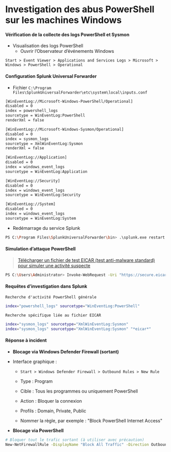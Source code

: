# Investigation des abus PowerShell sur les machines Windows

#### Vérification de la collecte des logs PowerShell et Sysmon

- Visualisation des logs PowerShell
  - Ouvrir l’Observateur d’événements Windows

`Start > Event Viewer > Applications and Services Logs > Microsoft > Windows > PowerShell > Operational`

#### Configuration Splunk Universal Forwarder

- Fichier `C:\Program Files\SplunkUniversalForwarder\etc\system\local\inputs.conf`

```sh
[WinEventLog://Microsoft-Windows-PowerShell/Operational]
disabled = 0
index = powershell_logs
sourcetype = WinEventLog:PowerShell
renderXml = false

[WinEventLog://Microsoft-Windows-Sysmon/Operational]
disabled = 0
index = sysmon_logs
sourcetype = XmlWinEventLog:Sysmon
renderXml = false

[WinEventLog://Application]
disabled = 0
index = windows_event_logs
sourcetype = WinEventLog:Application

[WinEventLog://Security]
disabled = 0
index = windows_event_logs
sourcetype = WinEventLog:Security

[WinEventLog://System]
disabled = 0
index = windows_event_logs
sourcetype = WinEventLog:System
```

- Redémarrage du service Splunk

```sh
PS C:\Program Files\SplunkUniversalForwarder\bin> .\splunk.exe restart
```

#### Simulation d’attaque PowerShell

> [Télécharger un fichier de test EICAR (test anti-malware standard) pour simuler une activité suspecte](https://www.eicar.org/download-anti-malware-testfile/)

```sh
PS C:\Users\Administrator> Invoke-WebRequest -Uri "https://secure.eicar.org/eicar.com.txt" -OutFile "$env:USERPROFILE\Downloads\eicar.com.txt"
```

#### Requêtes d’investigation dans Splunk

`Recherche d'activité PowerShell générale`

```sh
index="powershell_logs" sourcetype="WinEventLog:PowerShell"
```

`Recherche spécifique liée au fichier EICAR`

```sh
index="sysmon_logs" sourcetype="XmlWinEventLog:Sysmon"
index="sysmon_logs" sourcetype="XmlWinEventLog:Sysmon" "*eicar*"
```

#### Réponse à incident

- **Blocage via Windows Defender Firewall (sortant)**

- Interface graphique :

  - `Start > Windows Defender Firewall > Outbound Rules > New Rule`
 
  - Type : Program

  - Cible : Tous les programmes ou uniquement PowerShell

  - Action : Bloquer la connexion

  - Profils : Domain, Private, Public

  - Nommer la règle, par exemple : "Block PowerShell Internet Access"

- **Blocage via PowerShell**

```sh
# Bloquer tout le trafic sortant (à utiliser avec précaution)
New-NetFirewallRule -DisplayName "Block All Traffic" -Direction Outbound -Action Block
```
